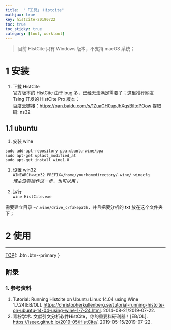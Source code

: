 ```yaml
---
title:  "「工具」 Histcite"
mathjax: true
key: histcite-20190722
toc: true
toc_sticky: true
category: [tool, worktool]
---
```

<span id='head'></span>  
>目前 HistCite 只有 Windows 版本，不支持 macOS 系统；   

<!--more-->


# 1 安装
1. 下载 HistCite   
官方版本的 HistCite 由于 bug 多，已经无法满足需要了；这里推荐网友 Tsing 开发的 HistCite Pro 版本；   
百度云链接：<https://pan.baidu.com/s/1ZuaGH0upJhXqsBiItdPOow> 提取码: ns32     

## 1.1 ubuntu

1. 安装 wine    
```shell
sudo add-apt-repository ppa:ubuntu-wine/ppa
sudo apt-get uplast_modified_at
sudo apt-get install wine1.8
```

1. 设置 win32   
```WINEARCH=win32 PREFIX=/home/yourhomedirectory/.wine/ winecfg```   
*博主没有操作这一步，也可以用；*    

1. 运行   
`wine HistCite.exe`   

需要建立目录 `~/.wine/drive_c/fakepath`，并且把要分析的 txt 放在这个文件夹下；   


# 2 使用


-------------------  
[TOP](#head){: .btn .btn--primary }


## 附录
### 1. 参考资料
1. Tutorial: Running Histcite on Ubuntu Linux 14.04 using Wine 1.7.24[EB/OL]. <https://christopherkullenberg.se/tutorial-running-histcite-on-ubuntu-14-04-using-wine-1-7-24.html>. 2014-08-21/2019-07-22.      
1. 青柠学术. 文献引文分析软件HistCite，你的重要科研利器！[EB/OL]. <https://iseex.github.io/2019-05/HistCite/>. 2019-05-15/2019-07-22.   
